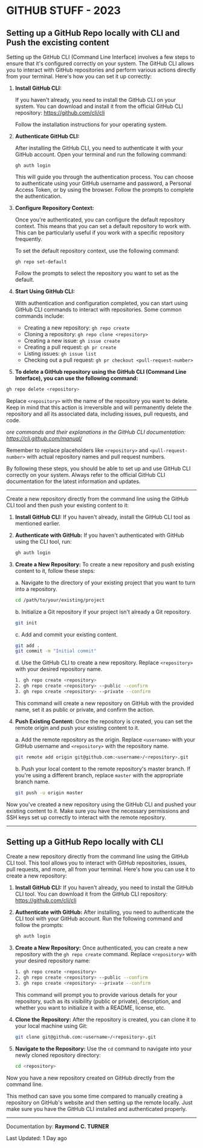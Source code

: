 # GITHUB STUFF - 2023

## Setting up a GitHub Repo locally with CLI and Push the excisting content


Setting up the GitHub CLI (Command Line Interface) involves a few steps to ensure that it's configured correctly on your system. The GitHub CLI allows you to interact with GitHub repositories and perform various actions directly from your terminal. Here's how you can set it up correctly:

1. **Install GitHub CLI:**

   If you haven't already, you need to install the GitHub CLI on your system. You can download and install it from the official GitHub CLI repository: https://github.com/cli/cli

   Follow the installation instructions for your operating system.

2. **Authenticate GitHub CLI:**

   After installing the GitHub CLI, you need to authenticate it with your GitHub account. Open your terminal and run the following command:

   ```
   gh auth login
   ```

   This will guide you through the authentication process. You can choose to authenticate using your GitHub username and password, a Personal Access Token, or by using the browser. Follow the prompts to complete the authentication.

3. **Configure Repository Context:**

   Once you're authenticated, you can configure the default repository context. This means that you can set a default repository to work with. This can be particularly useful if you work with a specific repository frequently.

   To set the default repository context, use the following command:

   ```
   gh repo set-default
   ```

   Follow the prompts to select the repository you want to set as the default.

4. **Start Using GitHub CLI:**

   With authentication and configuration completed, you can start using GitHub CLI commands to interact with repositories. Some common commands include:

   - Creating a new repository: `gh repo create`
   - Cloning a repository: `gh repo clone <repository>`
   - Creating a new issue: `gh issue create`
   - Creating a pull request: `gh pr create`
   - Listing issues: `gh issue list`
   - Checking out a pull request: `gh pr checkout <pull-request-number>`

5. **To delete a GitHub repository using the GitHub CLI (Command Line Interface), you can use the following command:**

```sh
gh repo delete <repository>
```

Replace `<repository>` with the name of the repository you want to delete. Keep in mind that this action is irreversible and will permanently delete the repository and all its associated data, including issues, pull requests, and code.


*ore commands and their explanations in the GitHub CLI documentation: <https://cli.github.com/manual/>*

Remember to replace placeholders like `<repository>` and `<pull-request-number>` with actual repository names and pull request numbers.

By following these steps, you should be able to set up and use GitHub CLI correctly on your system. Always refer to the official GitHub CLI documentation for the latest information and updates.

---


Create a new repository directly from the command line using the GitHub CLI tool and then push your existing content to it:

1. **Install GitHub CLI:**
   If you haven't already, install the GitHub CLI tool as mentioned earlier.

2. **Authenticate with GitHub:**
   If you haven't authenticated with GitHub using the CLI tool, run:
   ```bash
   gh auth login
   ```

3. **Create a New Repository:**
   To create a new repository and push existing content to it, follow these steps:

   a. Navigate to the directory of your existing project that you want to turn into a repository.
   ```bash
   cd /path/to/your/existing/project
   ```

   b. Initialize a Git repository if your project isn't already a Git repository.
   ```bash
   git init
   ```

   c. Add and commit your existing content.
   ```bash
   git add .
   git commit -m "Initial commit"
   ```

   d. Use the GitHub CLI to create a new repository. Replace `<repository>` with your desired repository name.
   ```bash
   1. gh repo create <repository>
   2. gh repo create <repository> --public --confirm
   3. gh repo create <repository> --private --confirm
   ```

   This command will create a new repository on GitHub with the provided name, set it as public or private, and confirm the action.

4. **Push Existing Content:**
   Once the repository is created, you can set the remote origin and push your existing content to it.

   a. Add the remote repository as the origin. Replace `<username>` with your GitHub username and `<repository>` with the repository name.
   ```bash
   git remote add origin git@github.com:<username>/<repository>.git
   ```

   b. Push your local content to the remote repository's master branch. If you're using a different branch, replace `master` with the appropriate branch name.
   ```bash
   git push -u origin master
   ```

Now you've created a new repository using the GitHub CLI and pushed your existing content to it. Make sure you have the necessary permissions and SSH keys set up correctly to interact with the remote repository.

---

## Setting up a GitHub Repo locally with CLI

Create a new repository directly from the command line using the GitHub CLI tool.
This tool allows you to interact with GitHub repositories, issues, pull requests, and more, all from your terminal. Here's how you can use it to create a new repository:

1. **Install GitHub CLI:**
   If you haven't already, you need to install the GitHub CLI tool. You can download it from the GitHub CLI repository: https://github.com/cli/cli

2. **Authenticate with GitHub:**
   After installing, you need to authenticate the CLI tool with your GitHub account. Run the following command and follow the prompts:
   ```bash
   gh auth login
   ```

3. **Create a New Repository:**
   Once authenticated, you can create a new repository with the `gh repo create` command. Replace `<repository>` with your desired repository name:
   ```bash
   1. gh repo create <repository>
   2. gh repo create <repository> --public --confirm
   3. gh repo create <repository> --private --confirm
   ```

   This command will prompt you to provide various details for your repository, such as its visibility (public or private), description, and whether you want to initialize it with a README, license, etc.

4. **Clone the Repository:**
   After the repository is created, you can clone it to your local machine using Git:
   ```bash
   git clone git@github.com:<username>/<repository>.git
   ```

5. **Navigate to the Repository:**
   Use the `cd` command to navigate into your newly cloned repository directory:
   ```bash
   cd <repository>
   ```

Now you have a new repository created on GitHub directly from the command line.

This method can save you some time compared to manually creating a repository on GitHub's website and then setting up the remote locally. Just make sure you have the GitHub CLI installed and authenticated properly.


---

Documentation by: **Raymond C. TURNER**

Last Updated: 1 Day ago